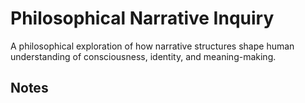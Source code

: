 # Philosophical Narrative Inquiry

A philosophical exploration of how narrative structures shape human understanding of consciousness, identity, and meaning-making.

## Notes

